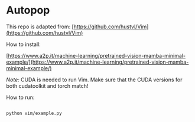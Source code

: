 # **Autopop**

This repo is adapted from:
[https://github.com/hustvl/Vim](https://github.com/hustvl/Vim)

How to install:

[https://www.a2p.it/machine-learning/pretrained-vision-mamba-minimal-example/](https://www.a2p.it/machine-learning/pretrained-vision-mamba-minimal-example/)

_Note:_ CUDA is needed to run Vim. Make sure that the CUDA versions for both cudatoolkit and torch match!

How to run:

```sh

python vim/example.py

```
